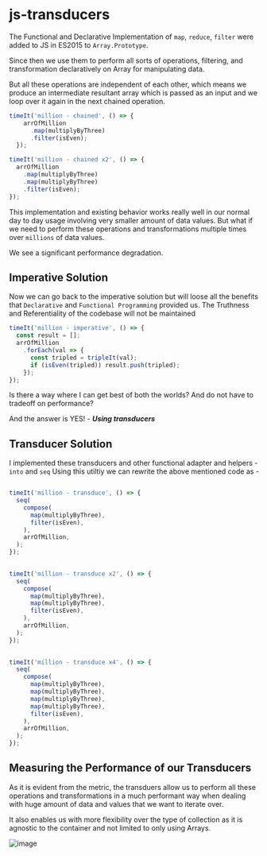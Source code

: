 # js-transducers

The Functional and Declarative Implementation of `map`, `reduce`, `filter` were added to JS in ES2015 to `Array.Prototype`.

Since then we use them to perform all sorts of operations, filtering, and transformation declaratively on Array for manipulating data.

But all these operations are independent of each other, which means we produce
an intermediate resultant array which is passed as an input and we loop over it again in the next chained operation.


```js 
timeIt('million - chained', () => {
    arrOfMillion
      .map(multiplyByThree)
      .filter(isEven);
  });

timeIt('million - chained x2', () => {
  arrOfMillion
    .map(multiplyByThree)
    .map(multiplyByThree)
    .filter(isEven);
});

```

This implementation and existing behavior works really well in our normal day to day usage involving very smaller amount of data values.
But what if we need to perform these operations and transformations multiple times over `millions` of data values.

We see a significant performance degradation.


## Imperative Solution

Now we can go back to the imperative solution but will loose all the benefits that `Declarative` and `Functional Programming` provided us.
The Truthness and Referentiality of the codebase will not be maintained 

```js
timeIt('million - imperative', () => {
  const result = [];
  arrOfMillion
    .forEach(val => {
      const tripled = tripleIt(val);
      if (isEven(tripled)) result.push(tripled);
    });
});
```

Is there a way where I can get best of both the worlds?
And do not have to tradeoff on performance?

And the answer is YES!  - ***Using transducers***


## Transducer Solution

I implemented these transducers and other functional adapter and helpers - `into` and `seq`
Using this utiltiy we can rewrite the above mentioned code as - 

 

```js

timeIt('million - transduce', () => {
  seq(
    compose(
      map(multiplyByThree),
      filter(isEven),
    ),
    arrOfMillion,
  );
});
 

timeIt('million - transduce x2', () => {
  seq(
    compose(
      map(multiplyByThree),
      map(multiplyByThree),
      filter(isEven),
    ),
    arrOfMillion,
  );
});
 

timeIt('million - transduce x4', () => {
  seq(
    compose(
      map(multiplyByThree),
      map(multiplyByThree),
      map(multiplyByThree),
      map(multiplyByThree),
      filter(isEven),
    ),
    arrOfMillion,
  );
});

```

## Measuring the Performance of our Transducers

As it is evident from the metric, the transduers allow us to perform all these operations and transformations in a much performant way
when dealing with huge amount of data and values that we want to iterate over.

It also enables us with more flexibility over the type of collection as it is agnostic to the container and not limited to only using Arrays.


![image](https://user-images.githubusercontent.com/42679346/201461654-fb4ab017-2da0-4c8a-8fb4-c2c84fc83888.png)
